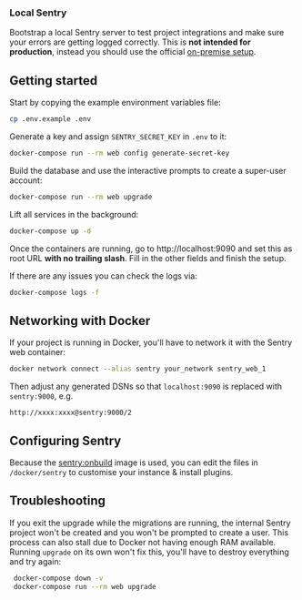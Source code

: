 ### Local Sentry

Bootstrap a local Sentry server to test project integrations and make sure your errors are getting logged correctly. This is **not intended for production**, instead you should use the official [on-premise setup](https://github.com/getsentry/onpremise).

## Getting started

Start by copying the example environment variables file:

```bash
cp .env.example .env
```

Generate a key and assign `SENTRY_SECRET_KEY` in `.env` to it:

```bash
docker-compose run --rm web config generate-secret-key
```

Build the database and use the interactive prompts to create a super-user account:

```bash
docker-compose run --rm web upgrade
```

Lift all services in the background:

```bash
docker-compose up -d
```

Once the containers are running, go to http://localhost:9090 and set this as root URL **with no trailing slash**. Fill in the other fields and finish the setup.

If there are any issues you can check the logs via:

```bash
docker-compose logs -f
```

## Networking with Docker

If your project is running in Docker, you'll have to network it with the Sentry web container:

```bash
docker network connect --alias sentry your_network sentry_web_1
```

Then adjust any generated DSNs so that `localhost:9090` is replaced with `sentry:9000`, e.g.

```
http://xxxx:xxxx@sentry:9000/2
```

## Configuring Sentry

Because the [sentry:onbuild](https://hub.docker.com/_/sentry/) image is used, you can edit the files in `/docker/sentry` to customise your instance & install plugins.

## Troubleshooting

If you exit the upgrade while the migrations are running, the internal Sentry project won't be created and you won't be prompted to create a user. This process can also stall due to Docker not having enough RAM available. Running `upgrade` on its own won't fix this, you'll have to destroy everything and try again:

```bash
 docker-compose down -v
 docker-compose run --rm web upgrade
```


